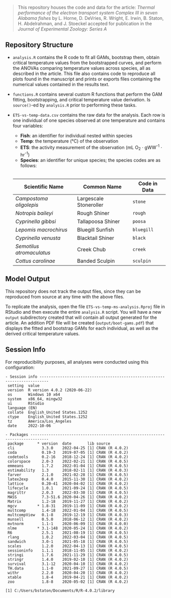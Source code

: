 > This repository houses the code and data for the article: _Thermal performance
> of the electron transport system Complex III in seven Alabama fishes_ by L. Horne, D. DeVries, R. Wright, E. Irwin, B. Staton, H. Abdelrahman, and J. Stoeckel accepted for publication in the _Journal of Experimental Zoology: Series A_

## Repository Structure

*  `analysis.R` contains the R code to fit all GAMs, bootstrap them, obtain critical temperature values from the bootstrapped curves, and perform the ANOVAs comparing temperature values across species, all as described in the article. This file also contains code to reproduce all plots found in the manuscript and prints or exports files containing the numerical values contained in the results text.
*  `functions.R` contains several custom R functions that perform the GAM fitting, bootstrapping, and critical temperature value derivation. Is `source()`-ed by `analysis.R` prior to performing these tasks.
*  `ETS-vs-temp-data.csv` contains the raw data for the analysis. Each row is one individual of one species observed at one temperature and contains four variables:  
    -  **Fish**: an identifier for individual nested within species
    -  **Temp**: the temperature (&#176;C) of the observation
    -  **ETS**: the activity measurement of the observation (mL O<sub>2</sub> $\cdot$ gWW<sup>-1</sup> $\cdot$ hr<sup>-1</sup>)
    -  **Species**: an identifier for unique species; the species codes are as follows:
    <br>
    
    | Scientific Name           | Common Name            | Code in Data |
    | ------------------------- | ---------------------- | ------------ |
    | *Campostoma oligolepis*   | Largescale Stoneroller | `stone`      |
    | *Notropis baileyi*        | Rough Shiner           | `rough`      |
    | *Cyprinella gibbsi*       | Tallapoosa Shiner      | `poosa`      |
    | *Lepomis macrochirus*     | Bluegill Sunfish       | `bluegill`   |
    | *Cyprinella venusta*      | Blacktail Shiner       | `black`      |
    | *Semotilus atromaculatus* | Creek Chub             | `creek`      |
    | *Cottus carolinae*        | Banded Sculpin         | `sculpin`    |
    

## Model Output

This repository does not track the output files, since they can be reproduced from source at any time with the above files.

To replicate the analysis, open the file `ETS-vs-temp-ms-analysis.Rproj` file in RStudio and then execute the entire `analysis.R` script. You will have a new `output` subdirectory created that will contain all output generated for the article. An addition PDF file will be created (`output/boot-gams.pdf`) that displays the fitted and bootstrap GAMs for each individual, as well as the derived critical temperature values. 



## Session Info

For reproducibility purposes, all analyses were conducted using this configuration:

```
- Session info --------------------------------------------------------------------------
 setting  value                       
 version  R version 4.0.2 (2020-06-22)
 os       Windows 10 x64              
 system   x86_64, mingw32             
 ui       RStudio                     
 language (EN)                        
 collate  English_United States.1252  
 ctype    English_United States.1252  
 tz       America/Los_Angeles         
 date     2022-10-06                  

- Packages ------------------------------------------------------------------------------
 package      * version  date       lib source        
 cli            3.3.0    2022-04-25 [1] CRAN (R 4.0.2)
 coda           0.19-3   2019-07-05 [1] CRAN (R 4.0.2)
 codetools      0.2-16   2018-12-24 [1] CRAN (R 4.0.2)
 colorspace     2.0-3    2022-02-21 [1] CRAN (R 4.0.5)
 emmeans        1.7.2    2022-01-04 [1] CRAN (R 4.0.5)
 estimability   1.3      2018-02-11 [1] CRAN (R 4.0.3)
 farver         2.1.0    2021-02-28 [1] CRAN (R 4.0.5)
 latex2exp      0.4.0    2015-11-30 [1] CRAN (R 4.0.2)
 lattice        0.20-41  2020-04-02 [1] CRAN (R 4.0.2)
 lifecycle      1.0.1    2021-09-24 [1] CRAN (R 4.0.5)
 magrittr       2.0.3    2022-03-30 [1] CRAN (R 4.0.5)
 MASS           7.3-51.6 2020-04-26 [1] CRAN (R 4.0.2)
 Matrix         1.2-18   2019-11-27 [1] CRAN (R 4.0.2)
 mgcv         * 1.8-31   2019-11-09 [1] CRAN (R 4.0.2)
 multcomp       1.4-18   2022-01-04 [1] CRAN (R 4.0.5)
 multcompView   0.1-8    2019-12-19 [1] CRAN (R 4.0.3)
 munsell        0.5.0    2018-06-12 [1] CRAN (R 4.0.2)
 mvtnorm        1.1-1    2020-06-09 [1] CRAN (R 4.0.0)
 nlme         * 3.1-148  2020-05-24 [1] CRAN (R 4.0.2)
 R6             2.5.1    2021-08-19 [1] CRAN (R 4.0.5)
 rlang          1.0.2    2022-03-04 [1] CRAN (R 4.0.5)
 sandwich       3.0-1    2021-05-18 [1] CRAN (R 4.0.5)
 scales         1.2.0    2022-04-13 [1] CRAN (R 4.0.5)
 sessioninfo    1.1.1    2018-11-05 [1] CRAN (R 4.0.2)
 stringi        1.7.6    2021-11-29 [1] CRAN (R 4.0.5)
 stringr        1.4.0    2019-02-10 [1] CRAN (R 4.0.2)
 survival       3.1-12   2020-04-10 [1] CRAN (R 4.0.2)
 TH.data        1.1-0    2021-09-27 [1] CRAN (R 4.0.5)
 withr          2.2.0    2020-04-20 [1] CRAN (R 4.0.2)
 xtable         1.8-4    2019-04-21 [1] CRAN (R 4.0.2)
 zoo            1.8-8    2020-05-02 [1] CRAN (R 4.0.2)

[1] C:/Users/bstaton/Documents/R/R-4.0.2/library
```
